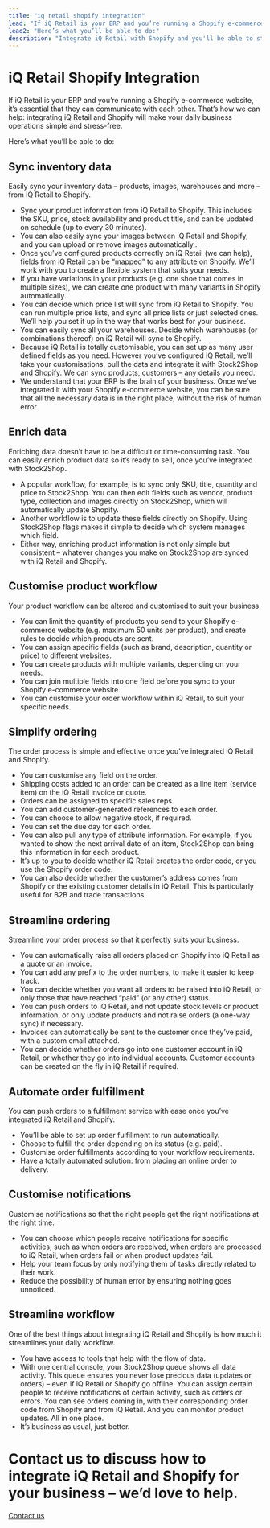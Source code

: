 ```yaml
---
title: "iq retail shopify integration"
lead: "If iQ Retail is your ERP and you’re running a Shopify e-commerce website, it’s essential that they can communicate with each other. That’s how we can help: integrating iQ Retail and Shopify will make your daily business operations simple and stress-free."
lead2: "Here’s what you’ll be able to do:"
description: "Integrate iQ Retail with Shopify and you'll be able to streamline your workflow and simplify your ordering process. We'll work with you to create the iQ Retail Shopify integration that works best for your business. Find out more!"
---
```


iQ Retail Shopify Integration
=============================

If iQ Retail is your ERP and you’re running a Shopify e-commerce website, it’s essential that they can communicate with each other. That’s how we can help: integrating iQ Retail and Shopify will make your daily business operations simple and stress-free.  
  
Here’s what you’ll be able to do:

Sync inventory data
-------------------

Easily sync your inventory data – products, images, warehouses and more – from iQ Retail to Shopify.

*   Sync your product information from iQ Retail to Shopify. This includes the SKU, price, stock availability and product title, and can be updated on schedule (up to every 30 minutes).
*   You can also easily sync your images between iQ Retail and Shopify, and you can upload or remove images automatically..
*   Once you’ve configured products correctly on iQ Retail (we can help), fields from iQ Retail can be “mapped” to any attribute on Shopify. We’ll work with you to create a flexible system that suits your needs.
*   If you have variations in your products (e.g. one shoe that comes in multiple sizes), we can create one product with many variants in Shopify automatically.
*   You can decide which price list will sync from iQ Retail to Shopify. You can run multiple price lists, and sync all price lists or just selected ones. We’ll help you set it up in the way that works best for your business.
*   You can easily sync all your warehouses. Decide which warehouses (or combinations thereof) on iQ Retail will sync to Shopify.
*   Because iQ Retail is totally customisable, you can set up as many user defined fields as you need. However you’ve configured iQ Retail, we’ll take your customisations, pull the data and integrate it with Stock2Shop and Shopify. We can sync products, customers – any details you need.
*   We understand that your ERP is the brain of your business. Once we’ve integrated it with your Shopify e-commerce website, you can be sure that all the necessary data is in the right place, without the risk of human error.

Enrich data
-----------

Enriching data doesn’t have to be a difficult or time-consuming task. You can easily enrich product data so it’s ready to sell, once you’ve integrated with Stock2Shop.

*   A popular workflow, for example, is to sync only SKU, title, quantity and price to Stock2Shop. You can then edit fields such as vendor, product type, collection and images directly on Stock2Shop, which will automatically update Shopify.
*   Another workflow is to update these fields directly on Shopify. Using Stock2Shop flags makes it simple to decide which system manages which field.
*   Either way, enriching product information is not only simple but consistent – whatever changes you make on Stock2Shop are synced with iQ Retail and Shopify.

Customise product workflow
--------------------------

Your product workflow can be altered and customised to suit your business.

*   You can limit the quantity of products you send to your Shopify e-commerce website (e.g. maximum 50 units per product), and create rules to decide which products are sent.
*   You can assign specific fields (such as brand, description, quantity or price) to different websites.
*   You can create products with multiple variants, depending on your needs.
*   You can join multiple fields into one field before you sync to your Shopify e-commerce website.
*   You can customise your order workflow within iQ Retail, to suit your specific needs.

Simplify ordering
-----------------

The order process is simple and effective once you’ve integrated iQ Retail and Shopify.

*   You can customise any field on the order.
*   Shipping costs added to an order can be created as a line item (service item) on the iQ Retail invoice or quote.
*   Orders can be assigned to specific sales reps.
*   You can add customer-generated references to each order.
*   You can choose to allow negative stock, if required.
*   You can set the due day for each order.
*   You can also pull any type of attribute information. For example, if you wanted to show the next arrival date of an item, Stock2Shop can bring this information in for each product.
*   It’s up to you to decide whether iQ Retail creates the order code, or you use the Shopify order code.
*   You can also decide whether the customer’s address comes from Shopify or the existing customer details in iQ Retail. This is particularly useful for B2B and trade transactions.

Streamline ordering
-------------------

Streamline your order process so that it perfectly suits your business.

*   You can automatically raise all orders placed on Shopify into iQ Retail as a quote or an invoice.
*   You can add any prefix to the order numbers, to make it easier to keep track.
*   You can decide whether you want all orders to be raised into iQ Retail, or only those that have reached “paid” (or any other) status.
*   You can push orders to iQ Retail, and not update stock levels or product information, or only update products and not raise orders (a one-way sync) if necessary.
*   Invoices can automatically be sent to the customer once they’ve paid, with a custom email attached.
*   You can decide whether orders go into one customer account in iQ Retail, or whether they go into individual accounts. Customer accounts can be created on the fly in iQ Retail if required.

Automate order fulfillment
--------------------------

You can push orders to a fulfillment service with ease once you’ve integrated iQ Retail and Shopify.

*   You’ll be able to set up order fulfillment to run automatically.
*   Choose to fulfill the order depending on its status (e.g. paid).
*   Customise order fulfillments according to your workflow requirements.
*   Have a totally automated solution: from placing an online order to delivery.

Customise notifications
-----------------------

Customise notifications so that the right people get the right notifications at the right time.

*   You can choose which people receive notifications for specific activities, such as when orders are received, when orders are processed to iQ Retail, when orders fail or when product updates fail.
*   Help your team focus by only notifying them of tasks directly related to their work.
*   Reduce the possibility of human error by ensuring nothing goes unnoticed.

Streamline workflow
-------------------

One of the best things about integrating iQ Retail and Shopify is how much it streamlines your daily workflow.

*   You have access to tools that help with the flow of data.
*   With one central console, your Stock2Shop queue shows all data activity. This queue ensures you never lose precious data (updates or orders) – even if iQ Retail or Shopify go offline. You can assign certain people to receive notifications of certain activity, such as orders or errors. You can see orders coming in, with their corresponding order code from Shopify and from iQ Retail. And you can monitor product updates. All in one place.
*   It’s business as usual, just better.

Contact us to discuss how to integrate iQ Retail and Shopify for your business – we’d love to help.
===================================================================================================

[Contact us](/contact-us "Contact Stock2Shop")
